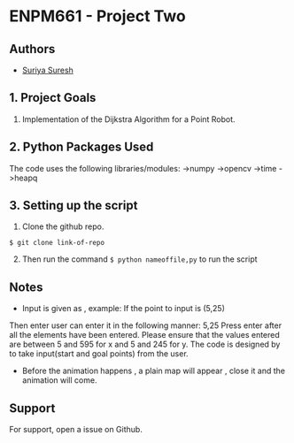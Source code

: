 
# ENPM661 - Project Two 
## Authors

- [Suriya Suresh](https://www.github.com/theunknowninfinite)

## 1. Project Goals

1. Implementation of the Dijkstra Algorithm
for a Point Robot.


## 2. Python Packages Used 
The code uses the following libraries/modules:
->numpy
->opencv
->time 
->heapq


## 3. Setting up the script

1. Clone the github repo.

```` 
$ git clone link-of-repo
````
2. Then run the command ```` $ python nameoffile,py ```` to run the script

## Notes 

* Input is given as ,
example:
If the point to input is 
(5,25)

Then enter user can enter it in the following manner:
5,25
Press enter after all the elements have been entered. 
Please ensure that the values entered are between 5 and 595 for x and 5 and 245 for y.
The code is designed by to take input(start and goal points) from the user.
* Before the animation happens , a plain map will appear , close it and the animation will come. 

## Support

For support, open a issue on Github.










